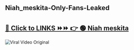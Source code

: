 
 ## Niah_meskita-Only-Fans-Leaked

# <h2><a href="https://clipsfans.com/Niah_meskita&ref=git">🔗 Click to LINKS ⏩⏩ 👉 🟢 Niah meskita </a></h2>

<a href="https://clipsfans.com/Niah_meskita&ref=git" rel="nofollow" data-target="animated-image.originalLink"><img src="https://i.ibb.co.com/xMMVF88/686577567.gif" alt="Viral Video Original" style="max-width: 100%; display: inline-block;" data-target="animated-image.originalImage"></a>
